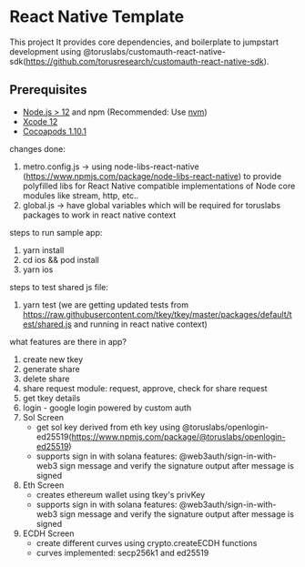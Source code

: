 # React Native Template

This project It provides core dependencies, and boilerplate to jumpstart development using @toruslabs/customauth-react-native-sdk(https://github.com/torusresearch/customauth-react-native-sdk).

## Prerequisites

- [Node.js > 12](https://nodejs.org) and npm (Recommended: Use [nvm](https://github.com/nvm-sh/nvm))
- [Xcode 12](https://developer.apple.com/xcode)
- [Cocoapods 1.10.1](https://cocoapods.org)

changes done:
1. metro.config.js -> using node-libs-react-native (https://www.npmjs.com/package/node-libs-react-native) to provide polyfilled libs for React Native compatible implementations of Node core modules like stream, http, etc..
2. global.js -> have global variables which will be required for toruslabs packages to work in react native context


steps to run sample app:
1. yarn install
2. cd ios && pod install
3. yarn ios

steps to test shared js file:
1. yarn test (we are getting updated tests from https://raw.githubusercontent.com/tkey/tkey/master/packages/default/test/shared.js and running in react native context)

what features are there in app?
1. create new tkey
2. generate share
3. delete share
4. share request module: request, approve, check for share request
5. get tkey details 
6. login - google login powered by custom auth
7. Sol Screen 
    * get sol key derived from eth key using @toruslabs/openlogin-ed25519(https://www.npmjs.com/package/@toruslabs/openlogin-ed25519)
    * supports sign in with solana features: @web3auth/sign-in-with-web3
        sign message and verify the signature output after message is signed
8. Eth Screen 
    * creates ethereum wallet using tkey's privKey
    * supports sign in with solana features: @web3auth/sign-in-with-web3
        sign message and verify the signature output after message is signed
9. ECDH Screen 
    * create different curves using crypto.createECDH functions
    * curves implemented: secp256k1 and ed25519